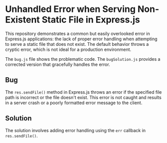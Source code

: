 # Unhandled Error when Serving Non-Existent Static File in Express.js

This repository demonstrates a common but easily overlooked error in Express.js applications:  the lack of proper error handling when attempting to serve a static file that does not exist.  The default behavior throws a cryptic error, which is not ideal for a production environment.

The `bug.js` file shows the problematic code. The `bugSolution.js` provides a corrected version that gracefully handles the error.

## Bug
The `res.sendFile()` method in Express.js throws an error if the specified file path is incorrect or the file doesn't exist.  This error is not caught and results in a server crash or a poorly formatted error message to the client.

## Solution
The solution involves adding error handling using the `err` callback in `res.sendFile()`.
